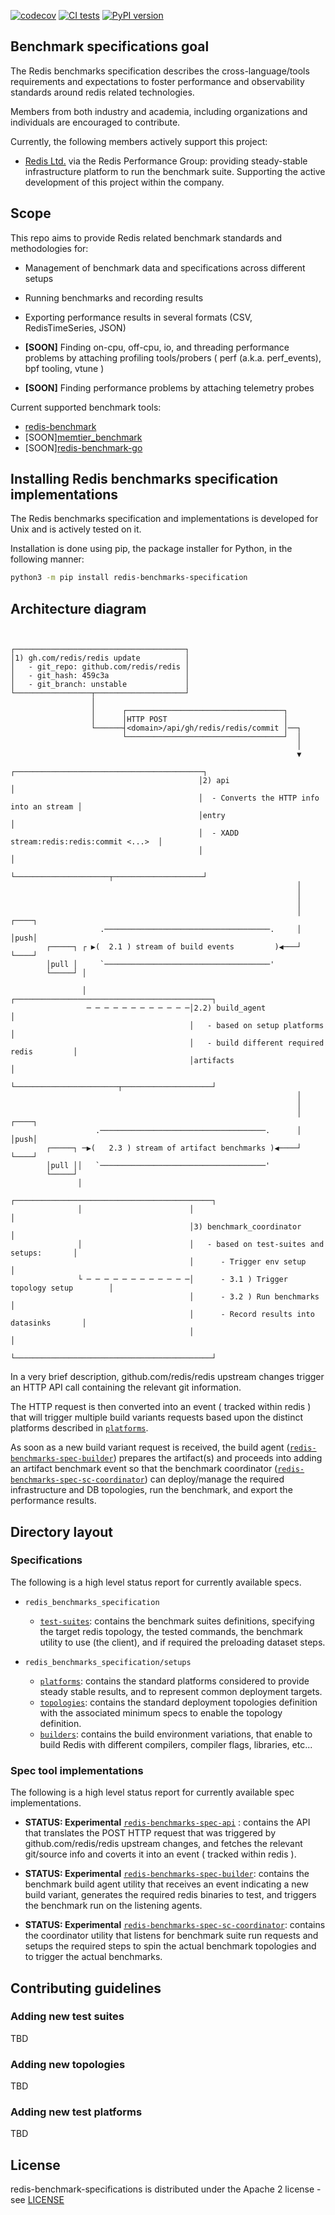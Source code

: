 
[![codecov](https://codecov.io/gh/filipecosta90/redis-benchmarks-specification/branch/main/graph/badge.svg?token=GS64MV1H4W)](https://codecov.io/gh/filipecosta90/redis-benchmarks-specification)
[![CI tests](https://github.com/filipecosta90/redis-benchmarks-specification/actions/workflows/tox.yml/badge.svg)](https://github.com/filipecosta90/redis-benchmarks-specification/actions/workflows/tox.yml)
[![PyPI version](https://badge.fury.io/py/redis-benchmarks-specification.svg)](https://badge.fury.io/py/redis-benchmarks-specification)
## Benchmark specifications goal

The Redis benchmarks specification describes the cross-language/tools requirements and expectations to foster performance and observability standards around redis related technologies. 

Members from both industry and academia, including organizations and individuals are encouraged to contribute. 

Currently, the following members actively support this project:

- [Redis Ltd.](https://redis.com/) via the Redis Performance Group: providing steady-stable infrastructure platform to run the benchmark suite. Supporting the active development of this project within the company.


## Scope 

This repo aims to provide Redis related benchmark standards and methodologies for:

- Management of benchmark data and specifications across different setups

- Running benchmarks and recording results

- Exporting performance results in several formats (CSV, RedisTimeSeries, JSON)

- **[SOON]** Finding on-cpu, off-cpu, io, and threading performance problems by attaching profiling tools/probers ( perf (a.k.a. perf_events), bpf tooling, vtune )

- **[SOON]** Finding performance problems by attaching telemetry probes

Current supported benchmark tools:

- [redis-benchmark](https://github.com/redis/redis)
- [SOON][memtier_benchmark](https://github.com/RedisLabs/memtier_benchmark)
- [SOON][redis-benchmark-go](https://github.com/filipecosta90/redis-benchmark-go)


## Installing Redis benchmarks specification implementations

The Redis benchmarks specification and implementations is developed for Unix and is actively tested on it.

Installation is done using pip, the package installer for Python, in the following manner:

```bash
python3 -m pip install redis-benchmarks-specification
```

## Architecture diagram

```                                                                                    
                                                                                      
                                                                                      
┌──────────────────────────────────────┐                                              
│1) gh.com/redis/redis update          │                                              
│   - git_repo: github.com/redis/redis │                                              
│   - git_hash: 459c3a                 │                                              
│   - git_branch: unstable             │                                              
└─────────────────┬────────────────────┘                                              
                  │                                                                   
                  │      ┌───────────────────────────────────┐                        
                  │      │HTTP POST                          │                        
                  └──────┤<domain>/api/gh/redis/redis/commit │──┐                     
                         └───────────────────────────────────┘  │                     
                                                                │                     
                                                                ▼                     
                                          ┌──────────────────────────────────────────┐
                                          │2) api                                    │
                                          │  - Converts the HTTP info into an stream │
                                          │entry                                     │
                                          │  - XADD stream:redis:redis:commit <...>  │
                                          │                                          │
                                          └─────────────────────┬────────────────────┘
                                                                │                     
                                                                │                     
                                                                │                     
                                                                │ ┌────┐              
                    .─────────────────────────────────────.     │ │push│              
        ┌─────┐ ┌ ▶(  2.1 ) stream of build events         )◀───┘ └────┘              
        │pull │     `─────────────────────────────────────'                           
        └─────┘ │                                                                     
                                                                                      
                │                       ┌────────────────────────────────────────────┐
                 ─ ─ ─ ─ ─ ─ ─ ─ ─ ─ ─ ─│2.2) build_agent                            │
                                        │   - based on setup platforms               │
                                        │   - build different required redis         │
                                        │artifacts                                   │
                                        └───────────────────────┬────────────────────┘
                                                                │                     
                                                                │                     
                                                                │ ┌────┐              
                   .─────────────────────────────────────.      │ │push│              
        ┌─────┐ ─▶(   2.3 ) stream of artifact benchmarks )◀────┘ └────┘              
        │pull ││   `─────────────────────────────────────'                            
        └─────┘                                                                       
               │                                                                      
                                        ┌────────────────────────────────────────────┐
               │                        │                                            │
                                        │3) benchmark_coordinator                    │
               │                        │   - based on test-suites and setups:       │
                                        │      - Trigger env setup                   │
               └ ─ ─ ─ ─ ─ ─ ─ ─ ─ ─ ─ ─│      - 3.1 ) Trigger topology setup        │
                                        │      - 3.2 ) Run benchmarks                │
                                        │      - Record results into datasinks       │
                                        │                                            │
                                        └────────────────────────────────────────────┘
```                                              

In a very brief description, github.com/redis/redis upstream changes trigger an HTTP API call containing the
relevant git information. 

The HTTP request is then converted into an event ( tracked within redis ) that will trigger multiple build variants requests based upon the distinct platforms described in [`platforms`](redis_benchmarks_specification/setups/platforms/). 

As soon as a new build variant request is received, the build agent ([`redis-benchmarks-spec-builder`](https://github.com/filipecosta90/redis-benchmarks-specification/tree/main/redis_benchmarks_specification/__builder__/)) prepares the artifact(s) and proceeds into adding an artifact benchmark event so that the benchmark coordinator ([`redis-benchmarks-spec-sc-coordinator`](https://github.com/filipecosta90/redis-benchmarks-specification/tree/main/redis_benchmarks_specification/__self_contained_coordinator__/))  can deploy/manage the required infrastructure and DB topologies, run the benchmark, and export the performance results.
## Directory layout

### Specifications 

  The following is a high level status report for currently available specs.

* `redis_benchmarks_specification`
  * [`test-suites`](https://github.com/filipecosta90/redis-benchmarks-specification/tree/main/redis_benchmarks_specification/test-suites/): contains the benchmark suites definitions, specifying the target redis topology, the tested commands, the benchmark utility to use (the client), and if required the preloading dataset steps.
  
* `redis_benchmarks_specification/setups`
  * [`platforms`](https://github.com/filipecosta90/redis-benchmarks-specification/tree/main/redis_benchmarks_specification/setups/platforms/): contains the standard platforms considered to provide steady stable results, and to represent common deployment targets.
  * [`topologies`](https://github.com/filipecosta90/redis-benchmarks-specification/tree/main/redis_benchmarks_specification/setups/topologies/): contains the standard deployment topologies definition with the associated minimum specs to enable the topology definition.
  * [`builders`](https://github.com/filipecosta90/redis-benchmarks-specification/tree/main/redis_benchmarks_specification/setups/builders/): contains the build environment variations, that enable to build Redis with different compilers, compiler flags, libraries, etc...

### Spec tool implementations

  The following is a high level status report for currently available spec implementations.

* **STATUS: Experimental** [`redis-benchmarks-spec-api`](https://github.com/filipecosta90/redis-benchmarks-specification/tree/main/redis_benchmarks_specification/__api__/) : contains the API that translates the POST HTTP request that was triggered by github.com/redis/redis upstream changes, and fetches the relevant git/source info and coverts it into an event ( tracked within redis ).

* **STATUS: Experimental** [`redis-benchmarks-spec-builder`](https://github.com/filipecosta90/redis-benchmarks-specification/tree/main/redis_benchmarks_specification/__builder__/): contains the benchmark build agent utility that receives an event indicating a new build variant, generates the required redis binaries to test, and triggers the benchmark run on the listening agents.
* **STATUS: Experimental** [`redis-benchmarks-spec-sc-coordinator`](https://github.com/filipecosta90/redis-benchmarks-specification/tree/main/redis_benchmarks_specification/__self_contained_coordinator__/): contains the coordinator utility that listens for benchmark suite run requests and setups the required steps to spin the actual benchmark topologies and to trigger the actual benchmarks.


## Contributing guidelines

### Adding new test suites

TBD

### Adding new topologies

TBD

### Adding new test platforms

TBD

## License

redis-benchmark-specifications is distributed under the Apache 2 license - see [LICENSE](LICENSE)
